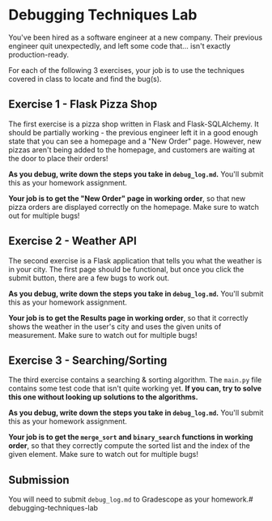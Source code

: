 # Debugging Techniques Lab

You've been hired as a software engineer at a new company. Their previous engineer quit unexpectedly, and left some code that... isn't exactly production-ready.

For each of the following 3 exercises, your job is to use the techniques covered in class to locate and find the bug(s). 

## Exercise 1 - Flask Pizza Shop

The first exercise is a pizza shop written in Flask and Flask-SQLAlchemy. It should be partially working - the previous engineer left it in a good enough state that you can see a homepage and a "New Order" page. However, new pizzas aren't being added to the homepage, and customers are waiting at the door to place their orders!

**As you debug, write down the steps you take in `debug_log.md`.** You'll submit this as your homework assignment.

**Your job is to get the "New Order" page in working order**, so that new pizza orders are displayed correctly on the homepage. Make sure to watch out for multiple bugs!

## Exercise 2 - Weather API

The second exercise is a Flask application that tells you what the weather is in your city. The first page should be functional, but once you click the submit button, there are a few bugs to work out.

**As you debug, write down the steps you take in `debug_log.md`.** You'll submit this as your homework assignment.

**Your job is to get the Results page in working order**, so that it correctly shows the weather in the user's city and uses the given units of measurement. Make sure to watch out for multiple bugs!

## Exercise 3 - Searching/Sorting

The third exercise contains a searching & sorting algorithm. The `main.py` file contains some test code that isn't quite working yet. **If you can, try to solve this one without looking up solutions to the algorithms.** 

**As you debug, write down the steps you take in `debug_log.md`.** You'll submit this as your homework assignment.

**Your job is to get the `merge_sort` and `binary_search` functions in working order**, so that they correctly compute the sorted list and the index of the given element. Make sure to watch out for multiple bugs!

## Submission

You will need to submit `debug_log.md` to Gradescope as your homework.# debugging-techniques-lab
